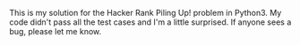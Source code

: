 This is my solution for the Hacker Rank Piling Up! problem in Python3. My code didn't pass all the test cases and I'm a little surprised. If anyone sees a bug, please let me know.

